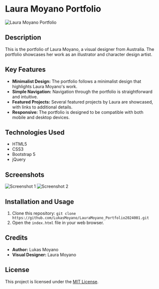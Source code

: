 
# Laura Moyano Portfolio

![Laura Moyano Portfolio](https://link-to-your-project-image.png)

## Description

This is the portfolio of Laura Moyano, a visual designer from Australia. The portfolio showcases her work as an illustrator and character design artist.

## Key Features

- **Minimalist Design:** The portfolio follows a minimalist design that highlights Laura Moyano's work.
- **Simple Navigation:** Navigation through the portfolio is straightforward and intuitive.
- **Featured Projects:** Several featured projects by Laura are showcased, with links to additional details.
- **Responsive:** The portfolio is designed to be compatible with both mobile and desktop devices.

## Technologies Used

- HTML5
- CSS3
- Bootstrap 5
- jQuery

## Screenshots

![Screenshot 1](https://link-to-screenshot-1.png)
![Screenshot 2](https://link-to-screenshot-2.png)

## Installation and Usage

1. Clone this repository: `git clone https://github.com/LukasMoyano/LauraMoyano_Portfolio2024001.git`
2. Open the `index.html` file in your web browser.

## Credits

- **Author:** Lukas Moyano
- **Visual Designer:** Laura Moyano

## License

This project is licensed under the [MIT License](https://opensource.org/licenses/MIT).
